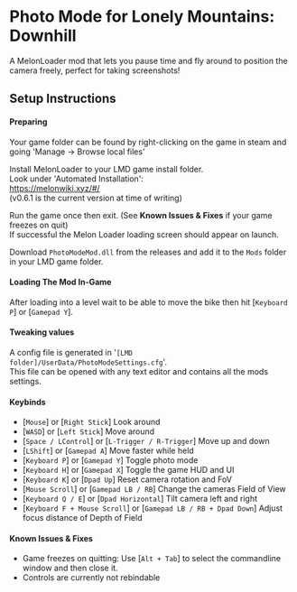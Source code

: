 # Photo Mode for Lonely Mountains: Downhill
A MelonLoader mod that lets you pause time and fly around to position the camera freely, perfect for taking screenshots!


## Setup Instructions
#### Preparing
Your game folder can be found by right-clicking on the game in steam and going 'Manage -> Browse local files'  

Install MelonLoader to your LMD game install folder.  
Look under 'Automated Installation':  
https://melonwiki.xyz/#/  
(v0.6.1 is the current version at time of writing)  

Run the game once then exit. (See **Known Issues & Fixes** if your game freezes on quit)  
If successful the Melon Loader loading screen should appear on launch. 

Download `PhotoModeMod.dll` from the releases and add it to the `Mods` folder in your LMD game folder.  

#### Loading The Mod In-Game
After loading into a level wait to be able to move the bike then hit [`Keyboard P`] or [`Gamepad Y`].

#### Tweaking values
A config file is generated in '`[LMD folder]/UserData/PhotoModeSettings.cfg`'.  
This file can be opened with any text editor and contains all the mods settings.  


#### Keybinds
- [`Mouse`] or [`Right Stick`] Look around  
- [`WASD`] or [`Left Stick`] Move around  
- [`Space / LControl`] or [`L-Trigger / R-Trigger`] Move up and down  
- [`LShift`] or [`Gamepad A`] Move faster while held  
- [`Keyboard P`] or [`Gamepad Y`] Toggle photo mode  
- [`Keyboard H`] or [`Gamepad X`] Toggle the game HUD and UI  
- [`Keyboard K`] or [`Dpad Up`] Reset camera rotation and FoV  
- [`Mouse Scroll`] or [`Gamepad LB / RB`] Change the cameras Field of View  
- [`Keyboard Q / E`] or [`Dpad Horizontal`] Tilt camera left and right  
- [`Keyboard F + Mouse Scroll`] or [`Gamepad LB / RB + Dpad Down`] Adjust focus distance of Depth of Field  


#### Known Issues & Fixes
- Game freezes on quitting: Use [`Alt + Tab`] to select the commandline window and then close it.
- Controls are currently not rebindable
